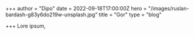 +++
author = "Dipo"
date = 2022-09-18T17:00:00Z
hero = "/images/ruslan-bardash-g83y6do219w-unsplash.jpg"
title = "Gor"
type = "blog"

+++
Lore ipsum,   